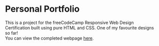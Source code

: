 # Personal Portfolio

This is a project for the freeCodeCamp Responsive Web Design Certification built using pure HTML and CSS. One of my favourite designs so far!
</br>
You can view the completed webpage <a href="https://flourishing-axolotl-c19157.netlify.app/">here</a>.

